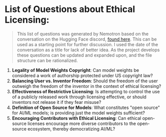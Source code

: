 # **List of Questions about Ethical Licensing:**
> This list of questions was generated by Nemotron based on the conversation on the Hugging Face discord, [found here](https://discord.com/channels/879548962464493619/1065543482804031538/1305763896401068033).
> This can be used as a starting point for further discussion.
>  I used the date of the conversation as a title for lack of better idea. As the project develops these questions can be updated and expanded upon, and the file structure can be rationalized.

1. **Legality of Model Weights Copyright**: Can model weights be considered a work of authorship protected under US copyright law?
2. **Balancing User vs. Inventor Freedom**: Should the freedom of the user outweigh the freedom of the inventor in the context of ethical licensing?
3. **Effectiveness of Restrictive Licensing**: Is attempting to control the use of a publicly released work through licensing effective, or should inventors not release it if they fear misuse?
4. **Definition of Open Source for Models**: What constitutes "open source" for AI/ML models; is providing just the model weights sufficient?
5. **Encouraging Contributors with Ethical Licensing**: Can ethical open-source licenses encourage more diverse contributors to the open-source ecosystem, thereby democratizing AI/ML?